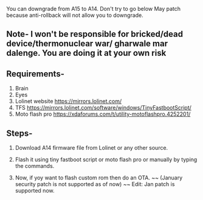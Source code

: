 You can downgrade from A15 to A14. Don't try to go below May patch because anti-rollback will not allow you to downgrade.

## Note- I won't be responsible for bricked/dead device/thermonuclear war/ gharwale mar dalenge. You are doing it at your own risk

## Requirements-

1. Brain
2. Eyes
3. Lolinet website https://mirrors.lolinet.com/
4. TFS https://mirrors.lolinet.com/software/windows/TinyFastbootScript/
5. Moto flash pro https://xdaforums.com/t/utility-motoflashpro.4252201/

## Steps-

1. Download A14 firmware file from Lolinet or any other source.

2. Flash it using tiny fastboot script or moto flash pro or manually by typing the commands.

3. Now, if yoy want to flash custom rom then do an OTA. ~~ (January security patch is not supported as of now) ~~
Edit: Jan patch is supported now.